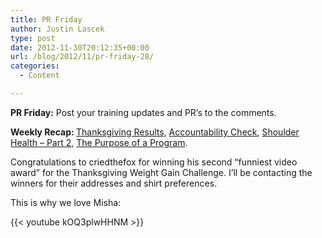 ```yaml
---
title: PR Friday
author: Justin Lascek
type: post
date: 2012-11-30T20:12:35+00:00
url: /blog/2012/11/pr-friday-28/
categories:
  - Content

---
```

**PR Friday:** Post your training updates and PR&#8217;s to the comments.

**Weekly Recap:&nbsp;**<a href="/blog/2012/11/2012-thanksgiving-results/" target="_blank">Thanksgiving Results</a>, <a href="/blog/2012/11/accountability-check/" target="_blank">Accountability Check</a>, <a href="/blog/2012/11/shoulder-health-part-2/" target="_blank">Shoulder Health &#8211; Part 2</a>, <a href="/blog/2012/11/the-purpose-of-a-program/" target="_blank">The Purpose of a Program</a>.

Congratulations to criedthefox for winning his second &#8220;funniest video award&#8221; for the Thanksgiving Weight Gain Challenge. I&#8217;ll be contacting the winners for their addresses and shirt preferences.

This is why we love Misha:

{{< youtube kOQ3plwHHNM >}}
